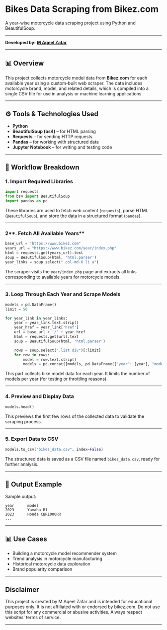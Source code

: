 # **Bikes Data Scraping from Bikez.com**

A year-wise motorcycle data scraping project using Python and BeautifulSoup.

---

**Developed by:** [**M Aqeel Zafar**](https://github.com/maqeelzafar047)

---

## 📊 **Overview**

This project collects motorcycle model data from **Bikez.com** for each available year using a custom-built web scraper. The data includes motorcycle brand, model, and related details, which is compiled into a single CSV file for use in analysis or machine learning applications.

---

## ⚙️ **Tools & Technologies Used**

- **Python**
- **BeautifulSoup (bs4)** – for HTML parsing
- **Requests** – for sending HTTP requests
- **Pandas** – for working with structured data
- **Jupyter Notebook** – for writing and testing code

---

## 🔄 **Workflow Breakdown**

### 1. **Import Required Libraries**

```python
import requests
from bs4 import BeautifulSoup
import pandas as pd
```

These libraries are used to fetch web content (`requests`), parse HTML (`BeautifulSoup`), and store the data in a structured format (`pandas`).

---

### 2\*\*. Fetch All Available Years\*\*

```python
base_url = "https://www.bikez.com"
years_url = "https://www.bikez.com/year/index.php"
html = requests.get(years_url).text
soup = BeautifulSoup(html, 'html.parser')
year_links = soup.select(".col-md-6 li a")
```

The scraper visits the `year/index.php` page and extracts all links corresponding to available years for motorcycle models.

---

### 3. **Loop Through Each Year and Scrape Models**

```python
models = pd.DataFrame()
limit = 50

for year_link in year_links:
    year = year_link.text.strip()
    year_href = year_link['href']
    url = base_url + '/' + year_href
    html = requests.get(url).text
    soup = BeautifulSoup(html, 'html.parser')

    rows = soup.select(".list div")[:limit]
    for row in rows:
        model = row.text.strip()
        models = pd.concat([models, pd.DataFrame({"year": [year], "model": [model]})], ignore_index=True)
```

This part collects bike model data for each year. It limits the number of models per year (for testing or throttling reasons).

---

### 4. **Preview and Display Data**

```python
models.head()
```

This previews the first few rows of the collected data to validate the scraping process.

---

### 5. **Export Data to CSV**

```python
models.to_csv("bikes_data.csv", index=False)
```

The structured data is saved as a CSV file named `bikes_data.csv`, ready for further analysis.

---

## 📆 Output Example

Sample output:

```
year      model
2023      Yamaha R1
2023      Honda CBR1000RR
...
```

---

## 📊 **Use Cases**

- Building a motorcycle model recommender system
- Trend analysis in motorcycle manufacturing
- Historical motorcycle data exploration
- Brand popularity comparison
---

## **Disclaimer**

This project is created by M Aqeel Zafar and is intended for educational purposes only. It is not affiliated with or endorsed by bikez.com. Do not use this script for any commercial or abusive activities. Always respect websites' terms of service.

---
